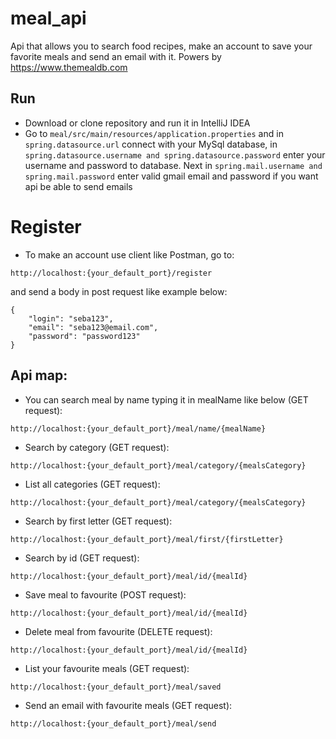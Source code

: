 # meal_api
Api that allows you to search food recipes, make an account to save your favorite meals and send an email with it. Powers by https://www.themealdb.com

## Run

* Download or clone repository and run it in IntelliJ IDEA
* Go to  ```meal/src/main/resources/application.properties```
and in ```spring.datasource.url``` connect with your MySql database,
in ```spring.datasource.username and spring.datasource.password```
enter your username and password to database. Next in ```spring.mail.username and spring.mail.password``` enter valid
gmail email and password if you want api be able to send emails

# Register

* To make an account use client like Postman, go to:
```
http://localhost:{your_default_port}/register
```
   and send a body in post request like example below:
```
{
    "login": "seba123",
    "email": "seba123@email.com",
    "password": "password123"
}

```
## Api map:

* You can search meal by name typing it in mealName like below (GET request):
```
http://localhost:{your_default_port}/meal/name/{mealName}
```
* Search by category (GET request):
```
http://localhost:{your_default_port}/meal/category/{mealsCategory}
```
* List all categories (GET request):
```
http://localhost:{your_default_port}/meal/category/{mealsCategory}
```
* Search by first letter (GET request): 
```
http://localhost:{your_default_port}/meal/first/{firstLetter}
```
* Search by id (GET request): 
```
http://localhost:{your_default_port}/meal/id/{mealId}
```
* Save meal to favourite (POST request):
```
http://localhost:{your_default_port}/meal/id/{mealId}
```
* Delete meal from favourite (DELETE request):
```
http://localhost:{your_default_port}/meal/id/{mealId}
```
* List your favourite meals (GET request):
```
http://localhost:{your_default_port}/meal/saved
```
* Send an email with favourite meals (GET request):
```
http://localhost:{your_default_port}/meal/send
```


